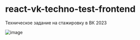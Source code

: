 # react-vk-techno-test-frontend
Техническое задание на стажировку в ВК 2023


![image](https://github.com/TheKostVK/react-vk-techno-test-frontend/assets/77970227/0683028b-37ef-4fbb-b68f-15a87a39512d)

